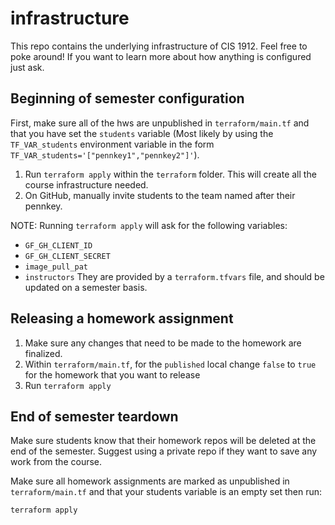 # infrastructure

This repo contains the underlying infrastructure of CIS 1912. Feel free to poke around! If you want to learn more about how anything is configured just ask.

## Beginning of semester configuration

First, make sure all of the hws are unpublished in `terraform/main.tf` and that you have set the `students` variable (Most likely by using the `TF_VAR_students` environment variable in the form `TF_VAR_students='["pennkey1","pennkey2"]'`).

1. Run `terraform apply` within the `terraform` folder. This will create all the course infrastructure needed.
2. On GitHub, manually invite students to the team named after their pennkey.

NOTE: Running `terraform apply` will ask for the following variables:
- `GF_GH_CLIENT_ID`
- `GF_GH_CLIENT_SECRET` 
- `image_pull_pat`
- `instructors`
They are provided by a `terraform.tfvars` file, and should be updated on a semester basis.

## Releasing a homework assignment

1. Make sure any changes that need to be made to the homework are finalized.
2. Within `terraform/main.tf`, for the `published` local change `false` to `true` for the homework that you want to release
3. Run `terraform apply`

## End of semester teardown

Make sure students know that their homework repos will be deleted at the end of the semester. Suggest using a private repo if they want to save any work from the course.

Make sure all homework assignments are marked as unpublished in `terraform/main.tf` and that your students variable is an empty set then run:

```bash
terraform apply
```
